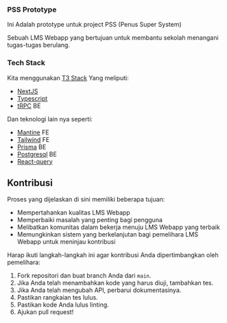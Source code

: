 ### PSS Prototype
Ini Adalah prototype untuk project PSS (Penus Super System)

Sebuah LMS Webapp yang bertujuan untuk membantu sekolah menangani tugas-tugas berulang.

### Tech Stack
Kita menggunakan [T3 Stack](https://create.t3.gg/) Yang meliputi:
- [NextJS](https://nextjs.org/docs) 
- [Typescript](https://www.typescriptlang.org/docs/) 
- [tRPC](https://trpc.io/docs) BE

Dan teknologi lain nya seperti: 
- [Mantine](https://mantine.dev/getting-started/) FE
- [Tailwind](https://tailwindcss.com/docs/installation) FE
- [Prisma](https://www.prisma.io/docs/getting-started) BE
- [Postgresql](https://www.postgresql.org/docs/) BE
- [React-query](https://tanstack.com/query/latest/docs/framework/react/quick-start)

## Kontribusi
Proses yang dijelaskan di sini memiliki beberapa tujuan:

- Mempertahankan kualitas LMS Webapp
- Memperbaiki masalah yang penting bagi pengguna
- Melibatkan komunitas dalam bekerja menuju LMS Webapp yang terbaik
- Memungkinkan sistem yang berkelanjutan bagi pemelihara LMS Webapp untuk meninjau kontribusi

Harap ikuti langkah-langkah ini agar kontribusi Anda dipertimbangkan oleh pemelihara:

1. Fork repositori dan buat branch Anda dari `main`.
2. Jika Anda telah menambahkan kode yang harus diuji, tambahkan tes.
3. Jika Anda telah mengubah API, perbarui dokumentasinya.
4. Pastikan rangkaian tes lulus.
5. Pastikan kode Anda lulus linting.
6. Ajukan pull request!


